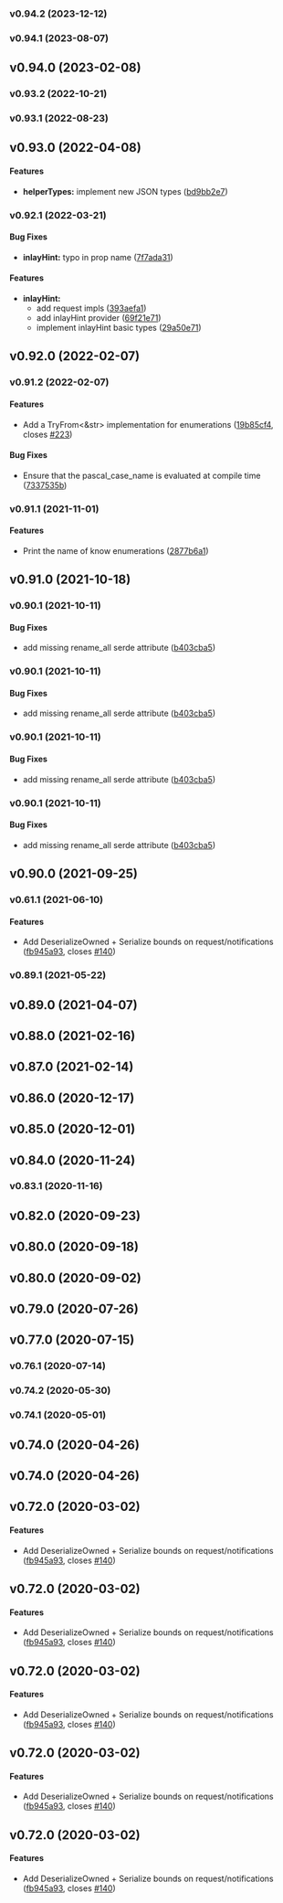 <a name="v0.94.2"></a>
### v0.94.2 (2023-12-12)




<a name="v0.94.1"></a>
### v0.94.1 (2023-08-07)




<a name="v0.94.0"></a>
## v0.94.0 (2023-02-08)




<a name="v0.93.2"></a>
### v0.93.2 (2022-10-21)




<a name="v0.93.1"></a>
### v0.93.1 (2022-08-23)




<a name="v0.93.0"></a>
## v0.93.0 (2022-04-08)


#### Features

* **helperTypes:**  implement new JSON types ([bd9bb2e7](https://github.com/gluon-lang/lsp-types/commit/bd9bb2e74171b0194be51085c822c3ccbbb68b7b))



<a name="v0.92.1"></a>
### v0.92.1 (2022-03-21)


#### Bug Fixes

* **inlayHint:**  typo in prop name ([7f7ada31](https://github.com/gluon-lang/lsp-types/commit/7f7ada310fa045ef628dc36f97b8564408fcec6a))

#### Features

* **inlayHint:**
  *  add request impls ([393aefa1](https://github.com/gluon-lang/lsp-types/commit/393aefa18b3c900c3f1ac8f6337b7098bdc4365a))
  *  add inlayHint provider ([69f21e71](https://github.com/gluon-lang/lsp-types/commit/69f21e714df305643aa727cbf745b439bbd8c112))
  *  implement inlayHint basic types ([29a50e71](https://github.com/gluon-lang/lsp-types/commit/29a50e71461f72d2fa2aea90fa03f61adf062074))



<a name="v0.92.0"></a>
## v0.92.0 (2022-02-07)




<a name="v0.91.2"></a>
### v0.91.2 (2022-02-07)


#### Features

*   Add a TryFrom<&str> implementation for enumerations ([19b85cf4](https://github.com/gluon-lang/lsp-types/commit/19b85cf4a7b5396a89d364e271c3867eb6c840e4), closes [#223](https://github.com/gluon-lang/lsp-types/issues/223))

#### Bug Fixes

*   Ensure that the pascal_case_name is evaluated at compile time ([7337535b](https://github.com/gluon-lang/lsp-types/commit/7337535b79000912f859319455cd371af77d1899))



<a name="v0.91.1"></a>
### v0.91.1 (2021-11-01)


#### Features

*   Print the name of know enumerations ([2877b6a1](https://github.com/gluon-lang/lsp-types/commit/2877b6a131ef5c28310b972126f6d1b23cd97788))



<a name="v0.91.0"></a>
## v0.91.0 (2021-10-18)




<a name="v0.90.1"></a>
### v0.90.1 (2021-10-11)


#### Bug Fixes

*   add missing rename_all serde attribute ([b403cba5](https://github.com/gluon-lang/lsp-types/commit/b403cba5fb568f7f1bda3ea2929822269797f7f3))



<a name="v0.90.1"></a>
### v0.90.1 (2021-10-11)


#### Bug Fixes

*   add missing rename_all serde attribute ([b403cba5](https://github.com/gluon-lang/lsp-types/commit/b403cba5fb568f7f1bda3ea2929822269797f7f3))



<a name="v0.90.1"></a>
### v0.90.1 (2021-10-11)


#### Bug Fixes

*   add missing rename_all serde attribute ([b403cba5](https://github.com/gluon-lang/lsp-types/commit/b403cba5fb568f7f1bda3ea2929822269797f7f3))



<a name="v0.90.1"></a>
### v0.90.1 (2021-10-11)


#### Bug Fixes

*   add missing rename_all serde attribute ([b403cba5](https://github.com/gluon-lang/lsp-types/commit/b403cba5fb568f7f1bda3ea2929822269797f7f3))



<a name="v0.90.0"></a>
## v0.90.0 (2021-09-25)




<a name="v0.61.1"></a>
### v0.61.1 (2021-06-10)


#### Features

*   Add DeserializeOwned + Serialize bounds on request/notifications ([fb945a93](https://github.com/gluon-lang/lsp-types/commit/fb945a9347b353dd9bc5aab99a86731bebd94c15), closes [#140](https://github.com/gluon-lang/lsp-types/issues/140))



<a name="v0.89.1"></a>
### v0.89.1 (2021-05-22)




<a name="v0.89.0"></a>
## v0.89.0 (2021-04-07)




<a name="v0.88.0"></a>
## v0.88.0 (2021-02-16)




<a name="v0.87.0"></a>
## v0.87.0 (2021-02-14)




<a name="v0.86.0"></a>
## v0.86.0 (2020-12-17)




<a name="v0.85.0"></a>
## v0.85.0 (2020-12-01)




<a name="v0.84.0"></a>
## v0.84.0 (2020-11-24)




<a name="v0.83.1"></a>
### v0.83.1 (2020-11-16)




<a name="v0.82.0"></a>
## v0.82.0 (2020-09-23)




<a name="v0.80.0"></a>
## v0.80.0 (2020-09-18)




<a name="v0.80.0"></a>
## v0.80.0 (2020-09-02)




<a name="v0.79.0"></a>
## v0.79.0 (2020-07-26)




<a name="v0.77.0"></a>
## v0.77.0 (2020-07-15)




<a name="v0.76.1"></a>
### v0.76.1 (2020-07-14)




<a name="v0.74.2"></a>
### v0.74.2 (2020-05-30)




<a name="v0.74.1"></a>
### v0.74.1 (2020-05-01)




<a name="v0.74.0"></a>
## v0.74.0 (2020-04-26)




<a name="v0.74.0"></a>
## v0.74.0 (2020-04-26)




<a name="v0.72.0"></a>
## v0.72.0 (2020-03-02)


#### Features

*   Add DeserializeOwned + Serialize bounds on request/notifications ([fb945a93](https://github.com/gluon-lang/lsp-types/commit/fb945a9347b353dd9bc5aab99a86731bebd94c15), closes [#140](https://github.com/gluon-lang/lsp-types/issues/140))



<a name="v0.72.0"></a>
## v0.72.0 (2020-03-02)


#### Features

*   Add DeserializeOwned + Serialize bounds on request/notifications ([fb945a93](https://github.com/gluon-lang/lsp-types/commit/fb945a9347b353dd9bc5aab99a86731bebd94c15), closes [#140](https://github.com/gluon-lang/lsp-types/issues/140))



<a name="v0.72.0"></a>
## v0.72.0 (2020-03-02)


#### Features

*   Add DeserializeOwned + Serialize bounds on request/notifications ([fb945a93](https://github.com/gluon-lang/lsp-types/commit/fb945a9347b353dd9bc5aab99a86731bebd94c15), closes [#140](https://github.com/gluon-lang/lsp-types/issues/140))



<a name="v0.72.0"></a>
## v0.72.0 (2020-03-02)


#### Features

*   Add DeserializeOwned + Serialize bounds on request/notifications ([fb945a93](https://github.com/gluon-lang/lsp-types/commit/fb945a9347b353dd9bc5aab99a86731bebd94c15), closes [#140](https://github.com/gluon-lang/lsp-types/issues/140))



<a name="v0.72.0"></a>
## v0.72.0 (2020-03-02)


#### Features

*   Add DeserializeOwned + Serialize bounds on request/notifications ([fb945a93](https://github.com/gluon-lang/lsp-types/commit/fb945a9347b353dd9bc5aab99a86731bebd94c15), closes [#140](https://github.com/gluon-lang/lsp-types/issues/140))



